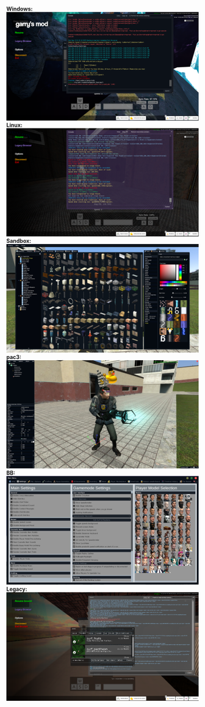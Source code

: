**Windows:**  
![](https://github.com/Sod-ers/GMod-Resources/blob/main/Dark-Theme/previews/windows-dark-theme-preview.png "Windows")
**Linux:**  
![](https://github.com/Sod-ers/GMod-Resources/blob/main/Dark-Theme/previews/linux-dark-theme-preview.png "Linux")
**Sandbox:**  
![](https://github.com/Sod-ers/GMod-Resources/blob/main/Dark-Theme/previews/sandbox-dark-theme-preview.jpg "Sandbox")
**pac3:**  
![](https://github.com/Sod-ers/GMod-Resources/blob/main/Dark-Theme/previews/pac3-dark-theme-preview.jpg "pac3")
**BB:**  
![](https://github.com/Sod-ers/GMod-Resources/blob/main/Dark-Theme/previews/bb-dark-theme-preview.png "BB")
**Legacy:**  
![](https://github.com/Sod-ers/GMod-Resources/blob/main/Dark-Theme/previews/legacy-dark-theme-preview.png "Legacy")